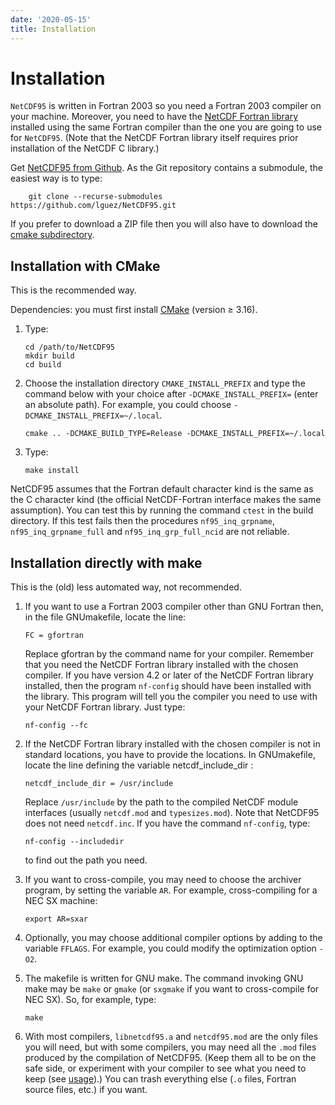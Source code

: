 ```yaml
---
date: '2020-05-15'
title: Installation
---
```


Installation
===

`NetCDF95` is written in Fortran 2003 so you need a Fortran 2003
compiler on your machine. Moreover, you need to have the [NetCDF Fortran
library](https://www.unidata.ucar.edu/downloads/netcdf/index.jsp)
installed using the same Fortran compiler than the one you are going to
use for `NetCDF95`. (Note that the NetCDF Fortran library itself
requires prior installation of the NetCDF C library.)

Get [NetCDF95 from Github](https://github.com/lguez/NetCDF95). As the
Git repository contains a submodule, the easiest way is to type:

		git clone --recurse-submodules https://github.com/lguez/NetCDF95.git

If you prefer to download a ZIP file then you will also have to
download the [cmake subdirectory](https://github.com/lguez/cmake).

Installation with CMake
---

This is the recommended way.

Dependencies: you must first install [CMake](https://cmake.org/download)
(version ≥ 3.16).

1.  Type:

        cd /path/to/NetCDF95
        mkdir build
        cd build
            

2.  Choose the installation directory `CMAKE_INSTALL_PREFIX` and type
    the command below with your choice after `-DCMAKE_INSTALL_PREFIX=`
    (enter an absolute path). For example, you could choose
    `-DCMAKE_INSTALL_PREFIX=~/.local`.

        cmake .. -DCMAKE_BUILD_TYPE=Release -DCMAKE_INSTALL_PREFIX=~/.local
            

3.  Type:

        make install
            
NetCDF95 assumes that the Fortran default character kind is the same
as the C character kind (the official NetCDF-Fortran interface makes
the same assumption). You can test this by running the command `ctest`
in the build directory. If this test fails then the procedures
`nf95_inq_grpname`, `nf95_inq_grpname_full` and
`nf95_inq_grp_full_ncid` are not reliable.


Installation directly with make
---

This is the (old) less automated way, not recommended.

1.  If you want to use a Fortran 2003 compiler other than GNU Fortran
    then, in the file GNUmakefile, locate the line:

        FC = gfortran

    Replace gfortran by the command name for your compiler. Remember
    that you need the NetCDF Fortran library installed with the chosen
    compiler. If you have version 4.2 or later of the NetCDF Fortran
    library installed, then the program `nf-config` should have been
    installed with the library. This program will tell you the compiler
    you need to use with your NetCDF Fortran library. Just type:

        nf-config --fc

2.  If the NetCDF Fortran library installed with the chosen compiler is
    not in standard locations, you have to provide the locations. In
    GNUmakefile, locate the line defining the variable
    netcdf\_include\_dir :

        netcdf_include_dir = /usr/include

    Replace `/usr/include` by the path to the compiled NetCDF module
    interfaces (usually `netcdf.mod` and `typesizes.mod`). Note that
    NetCDF95 does not need `netcdf.inc`. If you have the command
    `nf-config`, type:

        nf-config --includedir

    to find out the path you need.

3.  If you want to cross-compile, you may need to choose the archiver
    program, by setting the variable `AR`. For example, cross-compiling
    for a NEC SX machine:

        export AR=sxar

4.  Optionally, you may choose additional compiler options by adding to
    the variable `FFLAGS`. For example, you could modify the
    optimization option `-O2`.
5.  The makefile is written for GNU make. The command invoking GNU make
    may be `make` or `gmake` (or `sxgmake` if you want to cross-compile
    for NEC SX). So, for example, type:

        make

6.  With most compilers, `libnetcdf95.a` and `netcdf95.mod` are the only
    files you will need, but with some compilers, you may need all the
    `.mod` files produced by the compilation of NetCDF95. (Keep them all
    to be on the safe side, or experiment with your compiler to see what
    you need to keep (see [usage](usage.md)).) You
    can trash everything else (`.o` files, Fortran source files, etc.)
    if you want.
